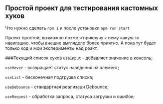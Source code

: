 ## Простой проект для тестирования кастомных хуков
Что нужно сделать `npm i` и после установки `npm run start`

Проект простой, возможно позже я прикручу к нему какую то навигацию, чтобы внешне выглядело 
более приятно. А пока тут будет только код и мои эксперименты над реакт.

###Текущий список хуков
`useInput` - добавляет значение в консоль;

`useHover` - возвращает статус наведения на элемент;

`useList` - бесконечная подгрузка списка;

`useDebounce` - стандартная реализаци Debounce;

`useRequest` - обработка запроса, статуса загрузки и ошибок;
